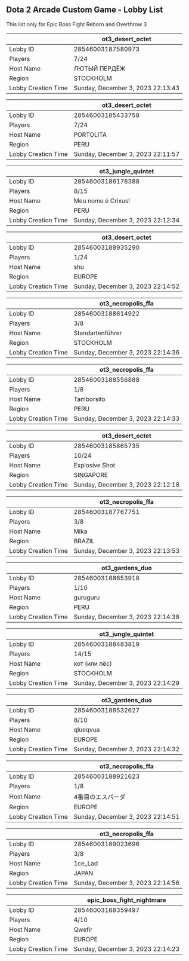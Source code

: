 ## Dota 2 Arcade Custom Game - Lobby List

This list only for Epic Boss Fight Reborn and Overthrow 3

|  | ot3_desert_octet |
| ------ | ------ |
| Lobby ID | 28546003187580973 |
| Players | 7/24 |
| Host Name | ЛЮТЫЙ ПЕРДЁЖ |
| Region | STOCKHOLM |
| Lobby Creation Time | Sunday, December 3, 2023 22:13:43 |


|  | ot3_desert_octet |
| ------ | ------ |
| Lobby ID | 28546003185433758 |
| Players | 7/24 |
| Host Name | PORTOLITA |
| Region | PERU |
| Lobby Creation Time | Sunday, December 3, 2023 22:11:57 |


|  | ot3_jungle_quintet |
| ------ | ------ |
| Lobby ID | 28546003186178388 |
| Players | 8/15 |
| Host Name | Meu nome é Crixus! |
| Region | PERU |
| Lobby Creation Time | Sunday, December 3, 2023 22:12:34 |


|  | ot3_desert_octet |
| ------ | ------ |
| Lobby ID | 28546003188935290 |
| Players | 1/24 |
| Host Name | shu |
| Region | EUROPE |
| Lobby Creation Time | Sunday, December 3, 2023 22:14:52 |


|  | ot3_necropolis_ffa |
| ------ | ------ |
| Lobby ID | 28546003188614922 |
| Players | 3/8 |
| Host Name | Standartenführer |
| Region | STOCKHOLM |
| Lobby Creation Time | Sunday, December 3, 2023 22:14:36 |


|  | ot3_necropolis_ffa |
| ------ | ------ |
| Lobby ID | 28546003188556888 |
| Players | 1/8 |
| Host Name | Tamborsito |
| Region | PERU |
| Lobby Creation Time | Sunday, December 3, 2023 22:14:33 |


|  | ot3_desert_octet |
| ------ | ------ |
| Lobby ID | 28546003185865735 |
| Players | 10/24 |
| Host Name | Explosive Shot |
| Region | SINGAPORE |
| Lobby Creation Time | Sunday, December 3, 2023 22:12:18 |


|  | ot3_necropolis_ffa |
| ------ | ------ |
| Lobby ID | 28546003187767751 |
| Players | 3/8 |
| Host Name | Mika |
| Region | BRAZIL |
| Lobby Creation Time | Sunday, December 3, 2023 22:13:53 |


|  | ot3_gardens_duo |
| ------ | ------ |
| Lobby ID | 28546003188653918 |
| Players | 1/10 |
| Host Name | guruguru |
| Region | PERU |
| Lobby Creation Time | Sunday, December 3, 2023 22:14:38 |


|  | ot3_jungle_quintet |
| ------ | ------ |
| Lobby ID | 28546003188483819 |
| Players | 14/15 |
| Host Name | кот (или пёс) |
| Region | STOCKHOLM |
| Lobby Creation Time | Sunday, December 3, 2023 22:14:29 |


|  | ot3_gardens_duo |
| ------ | ------ |
| Lobby ID | 28546003188532627 |
| Players | 8/10 |
| Host Name | qlueqvua |
| Region | EUROPE |
| Lobby Creation Time | Sunday, December 3, 2023 22:14:32 |


|  | ot3_necropolis_ffa |
| ------ | ------ |
| Lobby ID | 28546003188921623 |
| Players | 1/8 |
| Host Name | 4番目のエスパーダ |
| Region | EUROPE |
| Lobby Creation Time | Sunday, December 3, 2023 22:14:51 |


|  | ot3_necropolis_ffa |
| ------ | ------ |
| Lobby ID | 28546003189023696 |
| Players | 3/8 |
| Host Name | 1ce_Lad |
| Region | JAPAN |
| Lobby Creation Time | Sunday, December 3, 2023 22:14:56 |


|  | epic_boss_fight_nightmare |
| ------ | ------ |
| Lobby ID | 28546003188359497 |
| Players | 4/10 |
| Host Name | Qwefir |
| Region | EUROPE |
| Lobby Creation Time | Sunday, December 3, 2023 22:14:23 |


